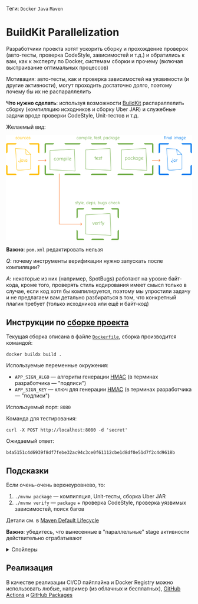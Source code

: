 Теги: `Docker` `Java` `Maven`

# BuildKit Parallelization

Разработчики проекта хотят ускорить сборку и прохождение проверок (авто-тесты, проверка CodeStyle, зависимостей и т.д.) и обратились к вам, как к эксперту по Docker, системам сборки и прочему (включая выстраивание оптимальных процессов)

Мотивация: авто-тесты, как и проверка зависимостей на уязвимости (и другие активности), могут проходить достаточно долго, поэтому почему бы их не распараллелить

**Что нужно сделать**: используя возможности [BuildKit](https://docs.docker.com/build/buildkit/) распараллелить сборку (компиляцию исходников и сборку Uber JAR) и служебные задачи вроде проверки CodeStyle, Unit-тестов и т.д.

Желаемый вид:

![](assets/pipeline.png)

**Важно**: `pom.xml` редактировать нельзя

*Q*: почему инструменты верификации нужно запускать после компиляции?

*A*: некоторые из них (например, SpotBugs) работают на уровне байт-кода, кроме того, проверять стиль кодирования имеет смысл только в случае, если код хотя бы компилируется, поэтому мы упростили задачу и не предлагаем вам детально разбираться в том, что конкретный плагин требует (только исходников или ещё и байт-код)

## Инструкции по [сборке проекта](https://maven.apache.org/guides/introduction/introduction-to-the-lifecycle.html)

Текущая сборка описана в файле [`Dockerfile`](Dockerfile), сборка производится командой:

```shell
docker buildx build .
```

Используемые переменные окружения:
* `APP_SIGN_ALGO` &mdash; алгоритм генерации [HMAC](https://www.rfc-editor.org/rfc/rfc2104) (в терминах разработчика &mdash; "подписи")
* `APP_SIGN_KEY` &mdash; ключ для генерации [HMAC](https://www.rfc-editor.org/rfc/rfc2104) (в терминах разработчика &mdash; "подписи")

Используемый порт: `8080`

Команда для тестирования:
```shell
curl -X POST http://localhost:8080 -d 'secret'
```

Ожидаемый ответ:
```shell
b4a5151c4d6939f8df7febe32ac94c3ce0f61112cbe1d8df0e51d7f2c4d9618b
```

## Подсказки

Если очень-очень верхнеуровнево, то:

1. `./mvnw package` &mdash; компиляция, Unit-тесты, сборка Uber JAR
2. `./mvnw verify` &mdash; `package` + проверка CodeStyle, проверка уязвимых зависимостей, поиск багов

Детали см. в [Maven Default Lifecycle](https://maven.apache.org/guides/introduction/introduction-to-the-lifecycle.html#default-lifecycle)

**Важно**: убедитесь, что вынесенные в "параллельные" stage активности действительно отрабатывают

<details>
<summary>Спойлеры</summary>

Вполне возможно, что BuildKit оптимизирует сборку таким образом, что при определённых условиях "параллельные" stage запускаться не будут
</details>

## Реализация

В качестве реализации CI/CD пайплайна и Docker Registry можно использовать любые, например (из облачных и бесплатных), [GitHub Actions](https://docs.github.com/en/actions) и [GitHub Packages](https://docs.github.com/packages)
